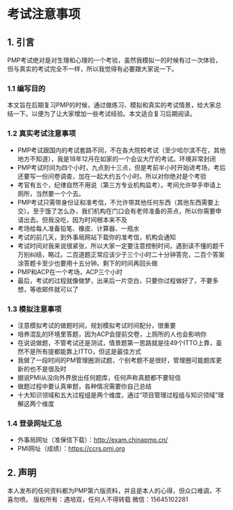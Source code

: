 # 考试注意事项

## 1.	引言
PMP考试绝对是对生理和心理的一个考验，虽然我模拟一的时候有过一次体验，但与真实的考试完全不一样，所以我觉得有必要跟大家说一下。
### 1.1	编写目的
本文旨在后期复习PMP的时候，通过做练习、模拟和真实的考试情景，给大家总结一下。以便为了让大家增加一些考试经验。本文适合复习后期阅读。
### 1.2	真实考试注意事项
*  PMP考试跟国内的考试套路不同，不在各大院校考试（至少哈尔滨不在，其他地方不知道），我是18年12月在如家的一个会议大厅的考试。环境非常封闭
* PMP考试时间为四个小时，九点到十三点，但是考前半小时开始进考场，考后还要写一份问卷调查，加在一起大约五个小时。所以对你绝对是个考验
* 考官有五个，纪律自然不用说（第三方专业机构监考）。考间允许举手申请上厕所，当然要一个个去。
* PMP考试只需带身份证和准考信，不允许带其他任何东西（其他东西需要上交）。至于饿了怎么办，我们机构在门口会有老师准备的茶点，所以你需要申请出去。但我没吃，因为时间根本来不及
* 考场给每人准备铅笔、橡皮、计算器、一瓶水
* 考试的前几天，到外事局网站下载你的准考信，机构会通知
* 考试时间对我来说很紧张，所以大家一定要注意控制时间，遇到读不懂的题千万别纠结，略过。二百道题正常应该少于三个小时二十分钟答完，二百个答案涂答题卡至少也要用十五分钟。剩下的时间再回头做
* PMP和ACP在一个考场，ACP三个小时
* 最后，考试的过程就像做梦，出来后一片空白，只要你过程做好了，不要多想，等收邮件就可以了
### 1.3	模拟注意事项
* 注意模拟考试的做题时间，规划模拟考试时间配分，很重要
* 培养混乱的环境里答题，因为ACP会提前交卷，上厕所的人也会影响你
* 在说说做题，不管考试还是测试，情景题第一思路就是往49个ITTO上靠，虽然不是所有提都能靠上ITTO，但这是最佳方式
* 我做了一段时间的PM管理圈测试题，个别考题不是很好，管理圈可能题库更新的也不是很及时
* 据说PMI从没向外界放出任何题库，任何声称真题都不要轻信
* 做题过程中要认真审题，各种情况需要你自己总结
* 十大知识领域和五大过程组是两个维度，通过“项目管理过程组与知识领域”理解这两个维度
### 1.4	登录网址汇总
* 外事局网址（准保信下载）：http://exam.chinapmp.cn/
* PMI网址（成绩）：https://ccrs.pmi.org

## 2.	声明
本人发布的任何资料都为PMP第六版资料，并且是本人的心得，但众口难调，不喜勿喷。
版权所有：遇培双，任何人不得转载
微信：15645102281
